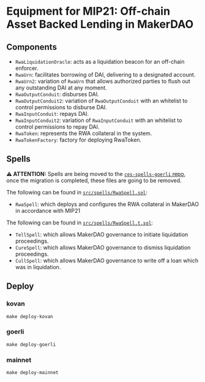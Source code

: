 # Equipment for MIP21: Off-chain Asset Backed Lending in MakerDAO

## Components

- `RwaLiquidationOracle`: acts as a liquidation beacon for an off-chain enforcer.
- `RwaUrn`: facilitates borrowing of DAI, delivering to a designated account.
- `RwaUrn2`: variation of `RwaUrn` that allows authorized parties to flush out any outstanding DAI at any moment. 
- `RwaOutputConduit`: disburses DAI.
- `RwaOutputConduit2`: variation of `RwaOutputConduit` with an whitelist to control permissions to disburse DAI.
- `RwaInputConduit`: repays DAI.
- `RwaInputConduit2`: variation of `RwaInputConduit` with an whitelist to control permissions to repay DAI.
- `RwaToken`: represents the RWA collateral in the system.
- `RwaTokenFactory`: factory for deploying RwaToken.

## Spells

**⚠️ ATTENTION:** Spells are being moved to the [`ces-spells-goerli` repo](https://github.com/clio-finance/ces-spells-goerli/tree/master/template/rwa-onboarding), once the migration is completed, these files are going to be removed.

The following can be found in [`src/spells/RwaSpell.sol`](./src/spells/RwaSpell.sol):
- `RwaSpell`: which deploys and configures the RWA collateral in MakerDAO in accordance with MIP21 

The following can be found in [`src/spells/RwaSpell.t.sol`](./src/spells/RwaSpell.t.sol):

- `TellSpell`: which allows MakerDAO governance to initiate liquidation proceedings.
- `CureSpell`: which allows MakerDAO governance to dismiss liquidation proceedings.
- `CullSpell`: which allows MakerDAO governance to write off a loan which was in liquidation.

## Deploy

### kovan
```
make deploy-kovan
```

### goerli
```
make deploy-goerli
```

### mainnet
```
make deploy-mainnet
```
